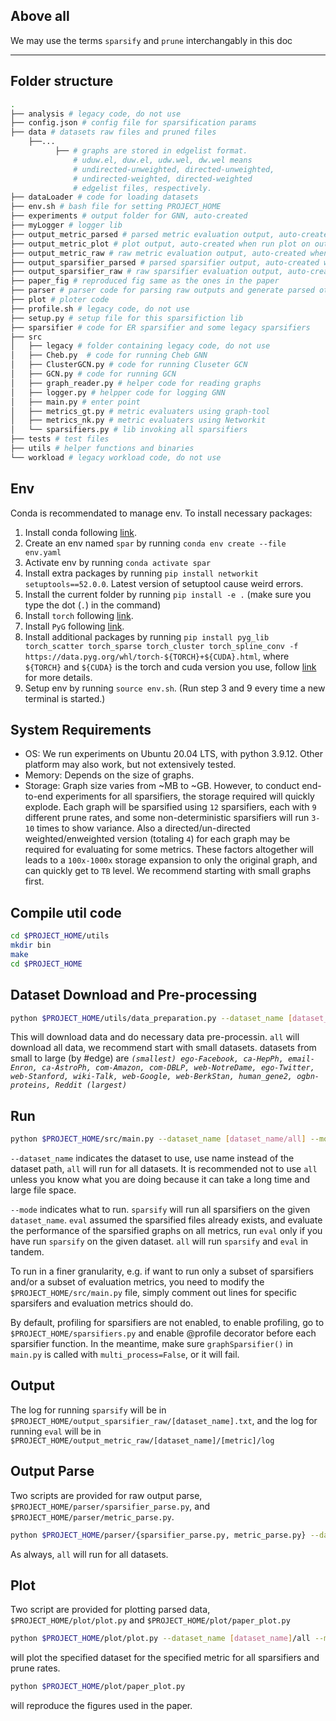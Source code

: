 ## Above all
We may use the terms ``sparsify`` and ``prune`` interchangably in this doc

------
## Folder structure
``` bash
.
├── analysis # legacy code, do not use
├── config.json # config file for sparsification params
├── data # datasets raw files and pruned files
    ├──...
          ├── # graphs are stored in edgelist format.
              # uduw.el, duw.el, udw.wel, dw.wel means 
              # undirected-unweighted, directed-unweighted,
              # undirected-weighted, directed-weighted 
              # edgelist files, respectively.
├── dataLoader # code for loading datasets
├── env.sh # bash file for setting PROJECT_HOME
├── experiments # output folder for GNN, auto-created
├── myLogger # logger lib
├── output_metric_parsed # parsed metric evaluation output, auto-created when parse output_metric_raw
├── output_metric_plot # plot output, auto-created when run plot on output_metric_parsed
├── output_metric_raw # raw metric evaluation output, auto-created when run eval
├── output_sparsifier_parsed # parsed sparsifier output, auto-created when parse output_sparsifier_raw
├── output_sparsifier_raw # raw sparsifier evaluation output, auto-created when run sparsify
├── paper_fig # reproduced fig same as the ones in the paper
├── parser # parser code for parsing raw outputs and generate parsed otuput
├── plot # ploter code
├── profile.sh # legacy code, do not use
├── setup.py # setup file for this sparsifiction lib
├── sparsifier # code for ER sparsifier and some legacy sparsifiers
├── src
│   ├── legacy # folder containing legacy code, do not use
│   ├── Cheb.py  # code for running Cheb GNN
│   ├── ClusterGCN.py # code for running Cluseter GCN
│   ├── GCN.py # code for running GCN
│   ├── graph_reader.py # helper code for reading graphs
│   ├── logger.py # helpper code for logging GNN
│   ├── main.py # enter point
│   ├── metrics_gt.py # metric evaluaters using graph-tool
│   ├── metrics_nk.py # metric evaluaters using Networkit
│   └── sparsifiers.py # lib invoking all sparsifiers
├── tests # test files
├── utils # helper functions and binaries
└── workload # legacy workload code, do not use
```




## Env

Conda is recommendated to manage env. To install necessary packages:
1. Install conda following [link](https://docs.anaconda.com/free/anaconda/install/index.html).
2. Create an env named ``spar`` by running ``conda env create --file env.yaml``
3. Activate env by running ``conda activate spar``
4. Install extra packages by running ``pip install networkit setuptools==52.0.0``. Latest version of setuptool cause weird errors.
5. Install the current folder by running ``pip install -e .`` (make sure you type the dot (``.``) in the command)
6. Install ``torch`` following [link](https://pytorch.org/get-started/locally/).
7. Install ``PyG`` following [link](https://pytorch-geometric.readthedocs.io/en/latest/install/installation.html).
8. Install additional packages by running ``pip install pyg_lib torch_scatter torch_sparse torch_cluster torch_spline_conv -f https://data.pyg.org/whl/torch-${TORCH}+${CUDA}.html``, where ``${TORCH}`` and ``${CUDA}`` is the torch and cuda version you use, follow [link](https://pytorch-geometric.readthedocs.io/en/latest/install/installation.html) for more details.
9. Setup env by running ``source env.sh``. (Run step 3 and 9 every time a new terminal is started.)


## System Requirements
- OS: We run experiments on Ubuntu 20.04 LTS, with python 3.9.12. Other platform may also work, but not extensively tested. 
- Memory: Depends on the size of graphs.
- Storage: Graph size varies from ~MB to ~GB. However, to conduct end-to-end experiments for all sparsifiers, the storage required will quickly explode. Each graph will be sparsified using ``12`` sparsifiers, each with ``9`` different prune rates, and some non-deterministic sparsifiers will run ``3-10`` times to show variance. Also a directed/un-directed weighted/enweighted version (totaling ``4``) for each graph may be required for evaluating for some metrics. These factors altogether will leads to a ``100x-1000x`` storage expansion to only the original graph, and can quickly get to ``TB`` level. We recommend starting with small graphs first. 


## Compile util code
```bash
cd $PROJECT_HOME/utils
mkdir bin
make
cd $PROJECT_HOME
```


## Dataset Download and Pre-processing
```bash
python $PROJECT_HOME/utils/data_preparation.py --dataset_name [dataset_name/all]
```

This will download data and do necessary data pre-processin. ``all`` will download all data, we recommend start with small datasets. datasets from small to large (by #edge) are *``(smallest) ego-Facebook, ca-HepPh, email-Enron, ca-AstroPh, com-Amazon, com-DBLP, web-NotreDame, ego-Twitter, web-Stanford, wiki-Talk, web-Google, web-BerkStan, human_gene2, ogbn-proteins, Reddit (largest)``*


## Run
```bash
python $PROJECT_HOME/src/main.py --dataset_name [dataset_name/all] --mode [sparsify/eval/all]
```

``--dataset_name`` indicates the dataset to use, use name instead of the dataset path, ``all`` will run for all datasets. It is recommended not to use ``all`` unless you know what you are doing because it can take a long time and large file space.

``--mode`` indicates what to run. ``sparsify`` will run all sparsifiers on the given ``dataset_name``. ``eval`` assumed the sparsified files already exists, and evaluate the performance of the sparsified graphs on all metrics, run ``eval`` only if you have run ``sparsify`` on the given dataset. ``all`` will run ``sparsify`` and ``eval`` in tandem.

To run in a finer granularity, e.g. if want to run only a subset of sparsifiers and/or a subset of evaluation metrics, you need to modify the ``$PROJECT_HOME/src/main.py`` file, simply comment out lines for specific sparsifers and evaluation metrics should do.

By default, profiling for sparsifiers are not enabled, to enable profiling, go to ``$PROJECT_HOME/sparsifiers.py`` and enable @profile decorator before each sparsifier function. In the meantime, make sure ``graphSparsifier()`` in ``main.py`` is called with ``multi_process=False``, or it will fail.


## Output
The log for running ``sparsify`` will be in ``$PROJECT_HOME/output_sparsifier_raw/[dataset_name].txt``, and the log for running ``eval`` will be in ``$PROJECT_HOME/output_metric_raw/[dataset_name]/[metric]/log``

## Output Parse
Two scripts are provided for raw output parse, ``$PROJECT_HOME/parser/sparsifier_parse.py``, and ``$PROJECT_HOME/parser/metric_parse.py``.

```bash
python $PROJECT_HOME/parser/{sparsifier_parse.py, metric_parse.py} --dataset_name [dataset_name]/all
```

As always, ``all`` will run for all datasets.

## Plot
Two script are provided for plotting parsed data, ``$PROJECT_HOME/plot/plot.py`` and ``$PROJECT_HOME/plot/paper_plot.py``

```bash
python $PROJECT_HOME/plot/plot.py --dataset_name [dataset_name]/all --metric [metric]/all
```
 will plot the specified dataset for the specified metric for all sparsifiers and prune rates. 

```bash
python $PROJECT_HOME/plot/paper_plot.py
``` 
will reproduce the figures used in the paper.